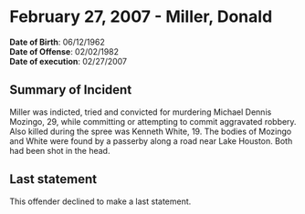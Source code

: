# February 27, 2007 - Miller, Donald

**Date of Birth**: 06/12/1962<br/>
**Date of Offense**: 02/02/1982<br/>
**Date of execution**: 02/27/2007<br/>

## Summary of Incident
Miller was indicted, tried and convicted for murdering Michael Dennis Mozingo, 29, while committing or attempting to commit aggravated robbery. Also killed during the spree was Kenneth White, 19. The bodies of Mozingo and White were found by a passerby along a road near Lake Houston. Both had been shot in the head.

## Last statement
This offender declined to make a last statement.